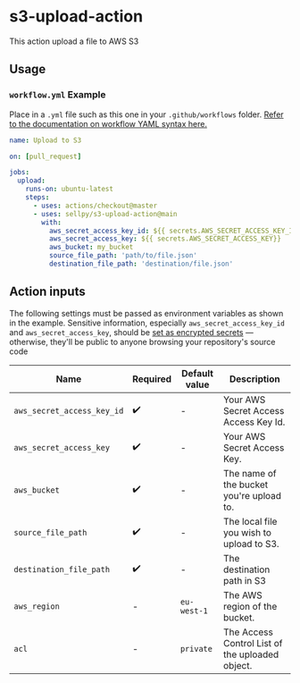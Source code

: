 # s3-upload-action

This action upload a file to AWS S3

## Usage

### `workflow.yml` Example

Place in a `.yml` file such as this one in your `.github/workflows` folder. [Refer to the documentation on workflow YAML syntax here.](https://help.github.com/en/articles/workflow-syntax-for-github-actions)

```yaml
name: Upload to S3

on: [pull_request]

jobs:
  upload:
    runs-on: ubuntu-latest
    steps:
      - uses: actions/checkout@master
      - uses: sellpy/s3-upload-action@main
        with:
          aws_secret_access_key_id: ${{ secrets.AWS_SECRET_ACCESS_KEY_ID }}
          aws_secret_access_key: ${{ secrets.AWS_SECRET_ACCESS_KEY}}
          aws_bucket: my_bucket
          source_file_path: 'path/to/file.json'
          destination_file_path: 'destination/file.json'
```
## Action inputs

The following settings must be passed as environment variables as shown in the example. Sensitive information, especially `aws_secret_access_key_id` and `aws_secret_access_key`, should be [set as encrypted secrets](https://help.github.com/en/articles/virtual-environments-for-github-actions#creating-and-using-secrets-encrypted-variables) — otherwise, they'll be public to anyone browsing your repository's source code

| Name                       | Required | Default value | Description |
|----------------------------|----------|---------------|-------------|
| `aws_secret_access_key_id` | ✔️        | -             | Your AWS Secret Access Access Key Id. |
| `aws_secret_access_key`    | ✔️        | -             | Your AWS Secret Access Key. |
| `aws_bucket`               | ✔️        | -             | The name of the bucket you're upload to. |
| `source_file_path`         | ✔️        | -             | The local file you wish to upload to S3. |
| `destination_file_path`    | ✔️        | -             | The destination path in S3 |
| `aws_region`               | -        | `eu-west-1`   | The AWS region of the bucket. |
| `acl`                      | -        | `private` | The Access Control List of the uploaded object. |
